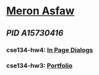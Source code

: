 # [Meron Asfaw](https://github.com/AdulisL)
## *PID A15730416*
### cse134-hw4: [In Page Dialogs](https://thriving-starburst-00529a.netlify.app/)
### cse134-hw3: [Portfolio](https://rainbow-gelato-2846b4.netlify.app/)
